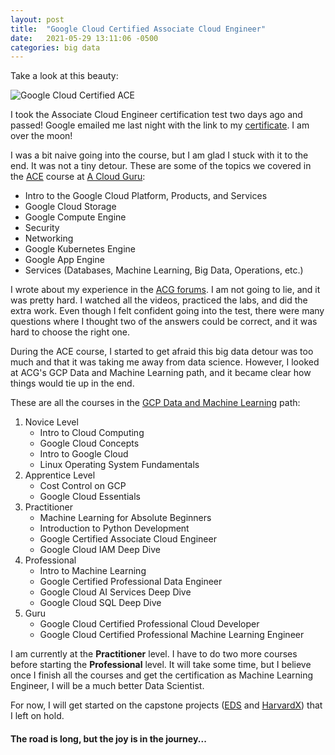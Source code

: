 ```yaml
---
layout: post
title:  "Google Cloud Certified Associate Cloud Engineer"
date:   2021-05-29 13:11:06 -0500
categories: big data
---
```

Take a look at this beauty:

![Google Cloud Certified ACE](https://api.accredible.com/v1/frontend/credential_website_embed_image/badge/33000533)

I took the Associate Cloud Engineer certification test two days ago and passed! Google emailed me last night with the link to my [certificate][cert]. I am over the moon!

I was a bit naive going into the course, but I am glad I stuck with it to the end. It was not a tiny detour. These are some of the topics we covered in the [ACE][ace] course at [A Cloud Guru][acg]:

* Intro to the Google Cloud Platform, Products, and Services
* Google Cloud Storage
* Google Compute Engine   
* Security  
* Networking
* Google Kubernetes Engine
* Google App Engine
* Services (Databases, Machine Learning, Big Data, Operations, etc.)

I wrote about my experience in the [ACG forums][acg post]. I am not going to lie, and it was pretty hard. I watched all the videos, practiced the labs, and did the extra work. Even though I felt confident going into the test, there were many questions where I thought two of the answers could be correct, and it was hard to choose the right one.

During the ACE course, I started to get afraid this big data detour was too much and that it was taking me away from data science. However, I looked at ACG's GCP Data and Machine Learning path, and it became clear how things would tie up in the end.

These are all the courses in the [GCP Data and Machine Learning][DM path] path:

1. Novice Level
	* Intro to Cloud Computing
	* Google Cloud Concepts
	* Intro to Google Cloud
	* Linux Operating System Fundamentals
2. Apprentice Level
	* Cost Control on GCP
	* Google Cloud Essentials
3. Practitioner
	* Machine Learning for Absolute Beginners
	* Introduction to Python Development
	* Google Certified Associate Cloud Engineer
	* Google Cloud IAM Deep Dive
4. Professional
	* Intro to Machine Learning
	* Google Certified Professional Data Engineer
	* Google Cloud AI Services Deep Dive
	* Google Cloud SQL Deep Dive
5. Guru
	* Google Cloud Certified Professional Cloud Developer
	* Google Cloud Certified Professional Machine Learning Engineer
	
I am currently at the **Practitioner** level. I have to do two more courses before starting the **Professional** level. It will take some time, but I believe once I finish all the courses and get the certification as Machine Learning Engineer, I will be a much better Data Scientist.

For now, I will get started on the capstone projects ([EDS][eds] and [HarvardX][capstone]) that I left on hold.

#### The road is long, but the joy is in the journey...

[cert]: https://www.credential.net/89c7c1df-eda9-4e11-bcfc-d061c414cc30
[ace]: https://acloudguru.com/course/google-certified-associate-cloud-engineer
[acg]: https://acloudguru.com/
[acg post]: https://acloud.guru/forums/gcp-certified-associate-cloud-engineer/discussion/-MaiuHJ8ivfCuDw7rJ-L/google_cloud_associate_cloud_e
[DM path]: https://learn.acloud.guru/learning-path/gcp-data-ml
[eds]: https://elitedatascience.com
[capstone]: https://www.edx.org/course/data-science-capstone